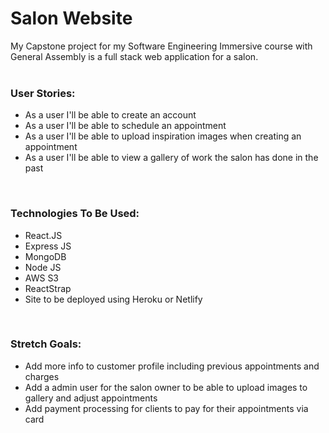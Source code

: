 <h1>Salon Website</h1>
My Capstone project for my Software Engineering Immersive course with General Assembly is a full stack web application for a salon.
<br><br>
<h3>User Stories:</h3>
<ul>
    <li>As a user I'll be able to create an account</li>
    <li>As a user I'll be able to schedule an appointment</li>
    <li>As a user I'll be able to upload inspiration images when creating an appointment</li>
    <li>As a user I'll be able to view a gallery of work the salon has done in the past</li>
</ul>
<br>
<h3>Technologies To Be Used:</h3>
<ul>
    <li>React.JS</li>
    <li>Express JS</li>
    <li>MongoDB</li>
    <li>Node JS</li>
    <li>AWS S3</li>
    <li>ReactStrap</li>
    <li>Site to be deployed using Heroku or Netlify</li>
</ul>
<br>
<h3>Stretch Goals:</h3>
<ul>
    <li>Add more info to customer profile including previous appointments and charges</li>
    <li>Add a admin user for the salon owner to be able to upload images to gallery and adjust appointments</li>
    <li>Add payment processing for clients to pay for their appointments via card</li>
</ul>